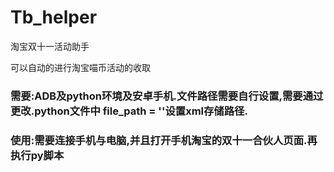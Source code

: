 # Tb_helper
淘宝双十一活动助手

可以自动的进行淘宝喵币活动的收取
### **需要**:ADB及python环境及安卓手机.文件路径需要自行设置,需要通过更改.python文件中 file_path = ''设置xml存储路径.
### **使用**:需要连接手机与电脑,并且打开手机淘宝的双十一合伙人页面.再执行py脚本
